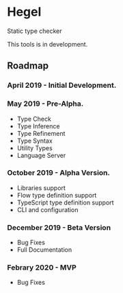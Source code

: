# Hegel

Static type checker

This tools is in development.

## Roadmap

### April 2019 - Initial Development.
### May 2019 - Pre-Alpha.
  * Type Check
  * Type Inference
  * Type Refinement
  * Type Syntax
  * Utility Types
  * Language Server
### October 2019 - Alpha Version.
  * Libraries support
  * Flow type definition support
  * TypeScript type definition support
  * CLI and configuration
### December 2019 - Beta Version 
  * Bug Fixes
  * Full Documentation
### Febrary 2020 - MVP
  * Bug Fixes
